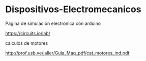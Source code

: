 # Dispositivos-Electromecanicos


Pagina de simulación electronica con arduino

https://circuits.io/lab/

calculos de motores

http://prof.usb.ve/jaller/Guia_Maq_pdf/cat_motores_ind.pdf

